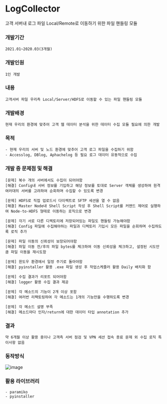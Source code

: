 # LogCollector
고객 서버내 로그 파일 Local/Remote로 이동하기 위한 파일 핸들링 모듈

### 개발기간
    2021.01~2020.03(3개월)   
    
### 개발인원
    1인 개발

### 내용
    고객서버 파일 우리측 Local/Server/HDFS로 이동할 수 있는 파일 핸들링 모듈
    
### 개발배경   
    현재 우리의 환경에 맞추어 고객 웹 데이터 분석을 위한 데이터 수집 모듈 필요에 의한 개발
   
### 목적   
    - 현재 우리의 서버 및 노드 환경에 맞추어 고객 로그 파일을 수집하기 위함
    - Accesslog, DBlog, Aphachelog 등 필요 로그 데이터 유동적으로 수집 
   
### 개발 중 문제점 및 해결   
    [문제] 복수 개의 서버에서도 수집이 되어야함
    [해결] Config내 서버 정보를 기입하고 해당 정보를 토대로 Server 객체를 생성하여 원격 여러대의 서버를 고려하여 순회하며 수집할 수 있도록 변경
    
    [문제] HDFS로 직접 업로드시 다이렉트로 SFTP 세션을 열 수 없음
    [해결] Master Node내 Shell Script 작성 후 Shell Script를 커맨드 제어로 실행하여 Node-to-HDFS 형태로 이동하는 로직으로 변경
    
    [문제] 각기 서로 다른 디렉토리에 저장되어있는 파일도 핸들링 가능해야함
    [해결] Config 파일에 수집해야하는 파일과 디렉토리 기입시 모든 파일을 순회하며 수집하도록 로직 추가
    
    [문제] 파일 이동의 신뢰성이 보장되어야함
    [해결] 파일 이동 전/후의 파일 bytes를 체크하여 이동 신뢰성을 체크하고, 설정된 시도만큼 파일 이동을 재시도함
    
    [문제] 윈도우 환경에서 일정 주기로 돌아야함
    [해결] pyinstaller 활용 .exe 파일 생성 후 작업스케줄러 활용 Daily 배치화 함
    
    [문제] 수집 결과가 리포트 되어야함
    [해결] logger 활용 수집 결과 제공
    
    [문제] 각 메소드의 기능이 2개 이상 포함
    [해결] 여러번 리팩토링하여 각 메소드는 1개의 기능만을 수행하도록 변경
    
    [문제] 각 메소드 설명 부족
    [해결] 메소드마다 인자/return에 대한 데이터 타입 annotation 추가
        
### 결과
    약 6개월 이상 활용 중이나 고객측 서버 점검 및 VPN 세션 접속 종료 문제 외 수집 로직 특이사항 없음
    
### 동작방식
![image](https://user-images.githubusercontent.com/69191799/128655408-1728fe0f-9699-4e80-a311-c3388da72b58.png)

### 활용 라이브러리
    - paramiko
    - pyinstaller
